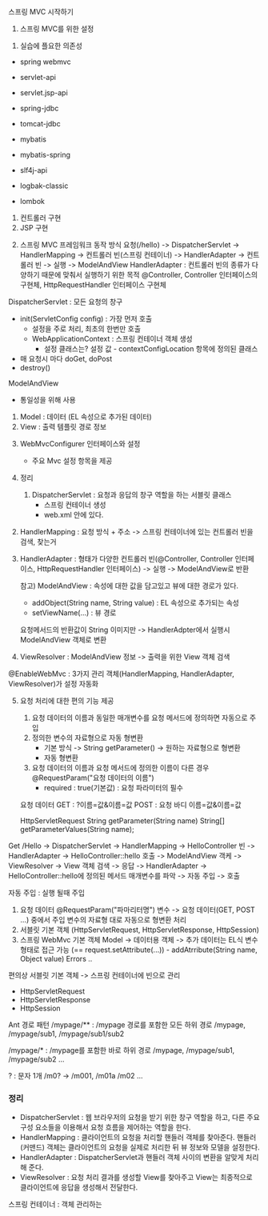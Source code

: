 스프링 MVC 시작하기
1. 스프링 MVC를 위한 설정
1) 실습에 플요한 의존성
- spring webmvc
- servlet-api
- servlet.jsp-api
- spring-jdbc
- tomcat-jdbc
- mybatis
- mybatis-spring

- slf4j-api
- logbak-classic

- lombok

1) 컨트롤러 구현
2) JSP 구현

2. 스프링 MVC 프레임워크 동작 방식
   요청(/hello) -> DispatcherServlet -> HandlerMapping -> 컨트롤러 빈(스프링 컨테이너) -> HandlerAdapter -> 컨트롤러 빈 -> 실행 -> ModelAndView
   HandlerAdapter : 컨트롤러 빈의 종류가 다양하기 때문에 맞춰서 실행하기 위한 목적
   @Controller, Controller 인터페이스의 구현체, HttpRequestHandler 인터페이스 구현체

DispatcherServlet : 모든 요청의 창구
- init(ServletConfig config) : 가장 먼저 호출
   - 설정을 주로 처리, 최초의 한번만 호출
   - WebApplicationContext : 스프링 컨테이너 객체 생성
      - 설정 클래스는? 설정 값 - contextConfigLocation 항목에 정의된 클래스
- 매 요청시 마다 doGet, doPost
- destroy()

ModelAndView 
- 통일성을 위해 사용
1) Model : 데이터 (EL 속성으로 추가된 데이터)
2) View : 출력 템플릿 경로 정보

3. WebMvcConfigurer 인터페이스와 설정
   - 주요 Mvc 설정 항목을 제공

4. 정리
   1) DispatcherServlet
      : 요청과 응답의 창구 역할을 하는 서블릿 클래스
      - 스프링 컨테이너 생성
      - web.xml 안에 있다.

2) HandlerMapping
   : 요청 방식 + 주소 -> 스프링 컨테이너에 있는 컨트롤러 빈을 검색, 찾는거

3) HandlerAdapter
   : 형태가 다양한 컨트롤러 빈(@Controller, Controller 인터페이스, HttpRequestHandler 인터페이스) -> 실행 -> ModelAndView로 반환

   참고) ModelAndView : 속성에 대한 값을 담고있고 뷰에 대한 경로가 있다.
   - addObject(String name, String value) : EL 속성으로 추가되는 속성
   - setViewName(...) : 뷰 경로

   요청메서드의 반환값이 String 이미지만 -> HandlerAdpter에서 실행시 ModelAndView 객체로 변환

4) ViewResolver
   : ModelAndView 정보 -> 출력을 위한 View 객체 검색

@EnableWebMvc : 3가지 관리 객체(HandlerMapping, HandlerAdapter, ViewResolver)가 설정 자동화


5. 요청 처리에 대한 편의 기능 제공
    1) 요청 데이터의 이름과 동일한 매개변수를 요청 메서드에 정의하면 자동으로 주입
    2) 정의한 변수의 자료형으로 자동 형변환
       - 기본 방식 -> String getParameter() -> 원하는 자료형으로 형변환
       - 자동 형변환
    3) 요청 데이터의 이름과 요청 메서드에 정의한 이름이 다른 경우
       @RequestParam("요청 데이터의 이름")
       - required : true(기본값) : 요청 파라미터의 필수

   요청 데이터
   GET : ?이름=값&이름=값
   POST : 요청 바디 이름=값&이름=값

	HttpServletRequest 
   		String getParameter(String name)
   		String[] getParameterValues(String name);

Get /Hello -> DispatcherServlet -> HandlerMapping -> HelloController 빈 
-> HandlerAdapter -> HelloController::hello 호출 -> ModelAndView 객케 -> ViewResolver -> View 객체 검색 -> 응답
-> HandlerAdapter -> HelloController::hello에 정의된 메서드 매개변수를 파악 -> 자동 주입 -> 호출

자동 주입 : 실행 될때 주입
1) 요청 데이터
    @RequestParam("파마리터명") 변수 -> 요청 데이터(GET, POST ...) 중에서 주입
    변수의 자료형 대로 자동으로 형변환 처리
2) 서블릿 기본 객체
   (HttpServletRequest, HttpServletResponse, HttpSession)
3) 스프링 WebMvc 기본 객체
    Model -> 데이터용 객체 -> 추가 데이터는 EL식 변수 형태로 접근 가능
         (== request.setAttribute(...))
         - addAtrribute(String name, Object value)
    Errors ..

편의상 서블릿 기본 객체 -> 스프링 컨테이너에 빈으로 관리
- HttpServletRequest
- HttpServletResponse
- HttpSession


Ant 경로 패턴
/mypage/** : /mypage 경로를 포함한 모든 하위 경로
            /mypage, /mypage/sub1, /mypage/sub1/sub2

/mypage/* : /mypage를 포함한 바로 하위 경로
            /mypage, /mypage/sub1, /mypage/sub2 ...

? : 문자 1개
/m0? -> /m001, /m01a /m02 ...

### 정리
- DispatcherServlet : 웹 브라우저의 요청을 받기 위한 창구 역할을 하고, 다른 주요 구성 요소들을 이용해서 요청 흐름을 제어하는 역할을 한다.
- HandlerMapping : 클라이언트의 요청을 처리할 핸들러 객체를 찾아준다. 핸들러(커맨드) 객체는 클라이언트의 요청을 실제로 처리한 뒤 뷰 정보와 모델을 설정한다.
- HandlerAdapter : DispatcherServlet과 핸들러 객체 사이의 변환을 알맞게 처리해 준다.
- ViewResolver : 요청 처리 결과를 생성할 View를 찾아주고 View는 최종적으로 클라이언트에 응답을 생성해서 전달한다.

스프링 컨테이너 : 객체 관리하는 